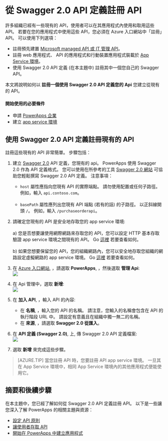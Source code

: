 <properties
    pageTitle="從 PowerApps Enterprise 中的 API 建立 Swagger 2.0 API 定義 | Microsoft Azure"
    description="了解如何透過使用現有 API 建立的 Swagger 2.0 API 定義註冊 API"
    services=""
    suite="powerapps"
    documentationCenter="" 
    authors="MandiOhlinger"
    manager="dwrede"
    editor=""/>

<tags
   ms.service="powerapps"
   ms.devlang="na"
   ms.topic="article"
   ms.tgt_pltfrm="na"
   ms.workload="na" 
   ms.date="12/09/2015"
   ms.author="guayan"/>

# 從 Swagger 2.0 API 定義註冊 API  
許多組織已經有一些現有的 API，使用者可以在其應用程式內使用和取用這些 API。 若要在您的應用程式中使用這些 API，您必須在 Azure 入口網站中「註冊」API。 可以使用下列選項： 

- 註冊預先建置 [Microsoft managed API 或 IT 管理 API](powerapps-register-from-available-apis.md)。
- 註冊 web 應用程式、 API 的應用程式和行動裝置應用程式裝載於 [App Service 環境](powerapps-register-api-hosted-in-app-service.md)。
- 使用 Swagger 2.0 API 定義 (在本主題中) 註冊其中一個您自己的 Swagger API。

本文將說明如何以 **註冊一個使用 Swagger 2.0 API 定義您的 Api** 您建立從現有的 API。 

#### 開始使用的必要條件

- 申請 [PowerApps 企業](powerapps-get-started-azure-portal.md)
- 建立 [app service 環境](powerapps-get-started-azure-portal.md)

## 使用 Swagger 2.0 API 定義註冊現有的 API

註冊這些現有的 API 非常簡單。 步驟包括：

1. 建立 [Swagger 2.0](http://swagger.io) API 定義，您現有的 api。 PowerApps 使用 Swagger 2.0 作為 API 定義格式。 您可以使用在所參考的工具 [Swagger 2.0 網站](http://swagger.io) 可協助您輕鬆撰寫 Swagger 2.0 API 定義。 注意事項：  

    - ``host`` 屬性應指向您現有 API 的實際端點。 請勿使用配置或任何子路徑。 例如，輸入 ``api.contoso.com``。  <br/><br/>
    - ``basePath`` 屬性應列出您現有 API 端點 (若有的話) 的子路徑。 以正斜線開頭 ``/``。 例如，輸入 ``/purchaseorderapi``。

2. 請確定您現有的 API 是安全地存取您的 app service 環境:  <br/><br/>
    a) 您是否想要讓使用網際網路來存取您的 API，您可以設定 HTTP 基本存取驗證 app service 環境之間現有的 API。 Go [這裡](powerapps-configure-apis.md) 若要查看如何。  <br/><br/>
    b) 如果您想要保留您的 API，您的組織網路內，您可以安全地存取您組織的網路設定虛擬網路的 app service 環境。 Go [這裡](../app-service-app-service-environment-intro.md) 若要查看如何。

3. 在 [Azure 入口網站](https://portal.azure.com/), ，請選取 **PowerApps**, ，然後選取 **管理 Api**:  
![][11]
4. 在 Api 管理中，選取 **新增**:  
![][12]
5. 在 **加入 API**, ，輸入 API 的內容:  

    - 在 **名稱**, ，輸入您的 API 的名稱。 請注意，您輸入的名稱會包含在 API 的執行階段 URL 中。 請設定有意義且在組織中獨一無二的名稱。
    - 在 **來源**, ，請選取 **Swagger 2.0 從匯入**。

6. 在 **API 定義 (Swagger 2.0)**, 上, 傳 Swagger 2.0 API 定義檔案:  
 ![][13]
7. 選取 **新增** 來完成這些步驟。

> [AZURE.TIP] 當您註冊 API 時，您要註冊 API app service 環境。 一旦其在 App Service 環境中，相同 App Service 環境內的其他應用程式便能使用它。

## 摘要和後續步驟

在本主題中，您已經了解如何從 Swagger 2.0 API 定義註冊 API。 以下是一些讓您深入了解 PowerApps 的相關主題與資源：  

- [設定 API 原則](powerapps-configure-apis.md)
- [讓使用者存取 API](powerapps-manage-api-connection-user-access.md)
- [開始在 PowerApps 中建立應用程式](https://powerapps.microsoft.com/tutorials/)

<!--References-->
[11]: ./media/powerapps-register-existing-api-from-api-definition/registered-apis-part.png
[12]: ./media/powerapps-register-existing-api-from-api-definition/add-api-button.png
[13]: ./media/powerapps-register-existing-api-from-api-definition/add-api-blade.png

